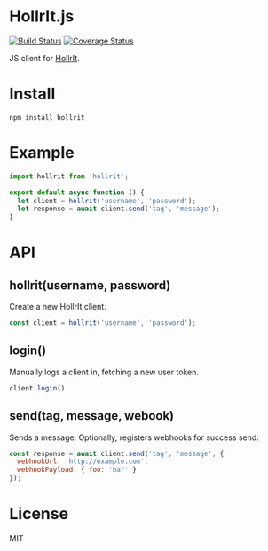 # HollrIt.js

[![Build Status](https://travis-ci.org/pori/hollrit.js.svg?branch=master)](https://travis-ci.org/pori/hollrit.js)
[![Coverage Status](https://coveralls.io/repos/github/pori/hollrit.js/badge.svg?branch=master)](https://coveralls.io/github/pori/hollrit.js?branch=master)

JS client for [HollrIt](http://hollr.it/).

# Install

```
npm install hollrit
```

# Example

```js
import hollrit from 'hollrit';

export default async function () {
  let client = hollrit('username', 'password');
  let response = await client.send('tag', 'message');
}
```

# API

## hollrit(username, password)

Create a new HollrIt client. 

```js
const client = hollrit('username', 'password');
```

## login()

Manually logs a client in, fetching a new user token.

```js
client.login()
```

## send(tag, message, webook)

Sends a message. Optionally, registers webhooks for success send.

```js
const response = await client.send('tag', 'message', {
  webhookUrl: 'http://example.com',
  webhookPayload: { foo: 'bar' }
});
```

# License

MIT

